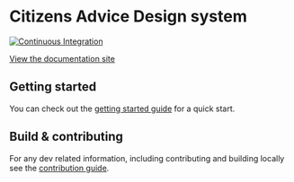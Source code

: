 # Citizens Advice Design system

[![Continuous Integration](https://github.com/citizensadvice/design-system/actions/workflows/ci-workflow.yml/badge.svg)](https://github.com/citizensadvice/design-system/actions/workflows/ci-workflow.yml)

[View the documentation site](https://citizens-advice-design-system.netlify.app/)

## Getting started

You can check out the [getting started guide](https://citizens-advice-design-system.netlify.app/guides/overview/) for a quick start.

## Build & contributing

For any dev related information, including contributing and building locally see the [contribution guide](CONTRIBUTING.md).
